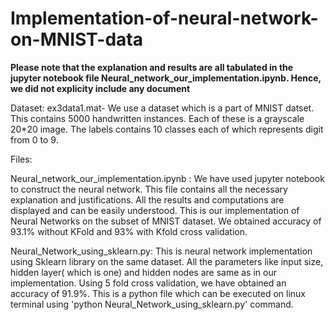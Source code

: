 # Implementation-of-neural-network-on-MNIST-data


**Please note that the explanation and results are all tabulated in the jupyter notebook file Neural_network_our_implementation.ipynb.
Hence, we did not explicity include any document**

Dataset: ex3data1.mat- We use a dataset which is a part of MNIST datset. This contains 5000 handwritten instances. Each of these is a
grayscale 20*20 image. The labels contains 10 classes each of which represents digit from 0 to 9.

Files:

Neural_network_our_implementation.ipynb : We have used jupyter notebook to construct the neural network. This file contains all the
necessary explanation and justifications. All the results and computations are displayed and can be easily understood. This is our 
implementation of Neural Networks on the subset of MNIST dataset. We obtained accuracy of 93.1% without KFold and 93% with Kfold cross
validation. 

Neural_Network_using_sklearn.py: This is neural network implementation using Sklearn library on the same dataset. All the parameters like input size, hidden layer( which is one) and hidden nodes are same as in our implementation. Using 5 fold cross validation, we have obtained an accuracy of 91.9%. This is a python file which can be executed on linux terminal using 
'python Neural_Network_using_sklearn.py' command.






